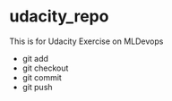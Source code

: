 # udacity_repo 

This is for Udacity Exercise on MLDevops

* git add
* git checkout 
* git commit
* git push
